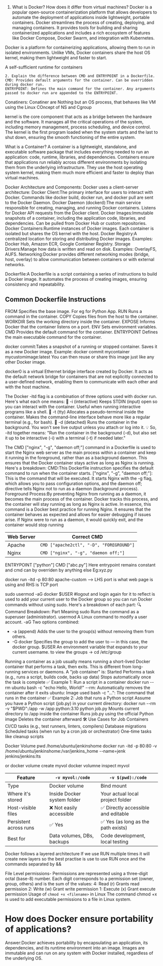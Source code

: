 1. What is Docker? How does it differ from virtual machines?
Docker is a popular open-source containerization platform that allows developers to automate the deployment of applications inside lightweight, portable containers. Docker streamlines the process of creating, deploying, and managing containers. It provides tools for building and sharing containerized applications and includes a rich ecosystem of features like Docker Compose, Docker Swarm, and integration with Kubernetes.

Docker is a platform for containerizing applications, allowing them to run in isolated environments. Unlike VMs, Docker containers share the host OS kernel, making them lightweight and faster to start.

A self-sufficient runtime for containers
```
2. Explain the difference between CMD and ENTRYPOINT in a Dockerfile.
CMD: Provides default arguments for the container. Can be overridden during docker run.
ENTRYPOINT: Defines the main command for the container. Any arguments passed to docker run are appended to the ENTRYPOINT.
```
Conatiners: 
Conatiner are Nothing but an OS process, that behaves like VM using the Linux COncept of NS and Cgroup

kernel is the core component that acts as a bridge between the hardware and the software. It manages all the critical operations of the system, including memory management, process scheduling, and device control. The kernel is the first program loaded when the system starts and the last to shut down, ensuring the smooth functioning of the entire system. 

What is a Container?
A container is a lightweight, standalone, and executable software package that includes everything needed to run an application: code, runtime, libraries, and dependencies. Containers ensure that applications run reliably across different environments by isolating them from the underlying infrastructure. They use the host operating system kernel, making them much more efficient and faster to deploy than virtual machines.

Docker Architecture and Components:
Docker uses a client-server architecture:
Docker Client:The primary interface for users to interact with Docker.
Commands like docker build, docker run, and docker pull are sent to the Docker Daemon.
Docker Daemon (dockerd):The main service responsible for creating, managing, and running Docker containers.
Listens for Docker API requests from the Docker client.
Docker Images:Immutable snapshots of a container, including the application code, libraries, and dependencies.
Can be pulled from Docker Hub or custom repositories.
Docker Containers:Runtime instances of Docker images.
Each container is isolated but shares the OS kernel with the host.
Docker Registry:A centralized location for storing and distributing Docker images.
Examples: Docker Hub, Amazon ECR, Google Container Registry.
Storage Drivers:Manage how data is written and read on disk.
Examples: OverlayFS, AUFS.
Networking:Docker provides different networking modes (bridge, host, overlay) to allow communication between containers or with external networks.



Dockerfile:A Dockerfile is a script containing a series of instructions to build a Docker image. 
It automates the process of creating images, ensuring consistency and repeatability.

Common Dockerfile Instructions
---------------------------------
FROM    Specifies the base image. For eg for Python App.
RUN     Runs a command in the container.
COPY    Copies files from the host to the container.
WORKDIR Sets the working directory inside the container.
EXPOSE  Informs Docker that the container listens on a port.
ENV     Sets environment variables.
CMD        Provides the default command for the container.
ENTRYPOINT Defines the main executable command for the container.


docker commit:Takes a snapshot of a running or stopped container.
Saves it as a new Docker image.
Example: docker commit mycontainer mycustomimage:latest
You can then reuse or share this image just like any other Docker image.

docker0 is a virtual Ethernet bridge interface created by Docker. It acts as the default network bridge for containers that are not explicitly connected to a user-defined network, enabling them to communicate with each other and with the host machine. 


The Docker -itd flag is a combination of three options used with docker run. Here's what each one means:
🔹 -i (interactive)
Keeps STDIN (input) open so you can interact with the container.
Useful when running interactive programs like a shell.
🔹 -t (tty)
Allocates a pseudo-terminal inside the container.
Makes the command-line interface behave more like a regular terminal (e.g., for bash).
🔹 -d (detached)
Runs the container in the background.
You won't see live output unless you attach or log into it.
💡 So, -itd together means:
"Run the container in the background (-d), but also set it up to be interactive (-i) with a terminal (-t) if needed later." 



The CMD ["nginx", "-g", "daemon off;"] command in a Dockerfile is used to start the Nginx web server as the main process within a container and keep it running in the foreground, rather than as a background daemon. This ensures that the Docker container stays active as long as Nginx is running. 
Here's a breakdown:
CMD:This Dockerfile instruction specifies the default command to run when the container starts. 
["nginx", "-g", "daemon off;"]:
This is the command that will be executed. It starts Nginx with the -g flag, which allows you to pass configuration options, and the daemon off; directive tells Nginx not to run as a daemon (background process). 
Foreground Process:By preventing Nginx from running as a daemon, it becomes the main process of the container. Docker tracks this process, and the container will stay running as long as Nginx is active. 
In essence, this command is a Docker best practice for running Nginx. It ensures that the container behaves as expected and allows for easier debugging if issues arise. If Nginx were to run as a daemon, it would quickly exit, and the container would stop running

| Web Server | Correct CMD                              |
| ---------- | ---------------------------------------- |
| Apache     | `CMD ["apache2ctl", "-D", "FOREGROUND"]` |
| Nginx      | `CMD ["nginx", "-g", "daemon off;"]`     |


ENTRYPOINT ["python"]
CMD ["abc.py"]
Here entrypoint remains constant and cmd can by overriden by anything else Eg:xyz.py

docker run -itd -p 80:80 apache-custom  --> LHS port is what web page is using and RHS is TCP port

sudo usermod -aG docker $USER #logout and login again for it to reflect
is used to add your current user to the Docker group so you can run Docker commands without using sudo. Here's a breakdown of each part:
🔍 Command Breakdown:
Part	Meaning
sudo	Runs the command as a superuser (administrator).
usermod	A Linux command to modify a user account.
-aG	Two options combined:
- -a (append)	Adds the user to the group(s) without removing them from others.
- -G docker	Specifies the group to add the user to — in this case, the docker group.
$USER	An environment variable that expands to your current username.
to view the groups -> cd /etc/group


Running a container as a job usually means running a short-lived Docker container that performs a task, then exits. This is different from long-running services or daemons.
A "job container" is:
Started
Performs a task (e.g., runs a script, builds code, backs up data)
Stops automatically once the task is complete
✅ Example 1: Run a script in a container
docker run --rm ubuntu bash -c "echo Hello, World!"
--rm: Automatically removes the container after it exits
ubuntu: Image used
bash -c "...": The command that runs in the container
✅ Example 2: Job that runs a Python script
Assume you have a Python script (job.py) in your current directory:
docker run --rm -v "$PWD":/app -w /app python:3.10 python job.py
Mounts current directory to /app inside the container
Runs job.py using the official Python image
Deletes the container afterward
🛠️ Use Cases for Job Containers
CI/CD tasks (e.g., test runners, linters, compilers)
Database migrations
Scheduled tasks (when run by a cron job or orchestrator)
One-time tasks like cleanup scripts

Docker Volume
pwd
/home/ubuntu/jenkinshome
docker run -itd -p 80:80 -v /home/ubuntu/jenkinshome:/var/jenkins_home --name=jenk jenkins/jenkins:lts

or docker volume create myvol
docker volumne inspect myvol

| Feature                | `-v myvol:/code`            | `-v $(pwd):/code`                  |
| ---------------------- | --------------------------- | ---------------------------------- |
| Type                   | Docker volume               | Bind mount                         |
| Where it's stored      | Inside Docker system folder | Your actual local project folder   |
| Host-visible files     | ❌ Not easily accessible     | ✅ Directly accessible and editable |
| Persistent across runs | ✅ Yes                       | ✅ Yes (as long as the path exists) |
| Best for               | Data volumes, DBs, backups  | Code development, local testing    |

Docker follows a layered architecture
If we use RUN multiple times it will create new layers so the best practise is use to use RUN once and the commands separated by &&



File Level permissions-
Permissions are represented using a three-digit octal (base-8) number. Each digit corresponds to a permission set (owner, group, others) and is the sum of the values:
4: Read (r) Grants read permission
2: Write (w) Grant write permission
1: Execute (x) Grant execute permission
Usage of `chmod +x <filename>` in Linux
The command chmod +x <filename> is used to add executable permissions to a file in Linux system. 



# How does Docker ensure portability of applications?
Answer:Docker achieves portability by encapsulating an application, its dependencies, and its runtime environment into an image. Images are immutable and can run on any system with Docker installed, regardless of the underlying OS.

